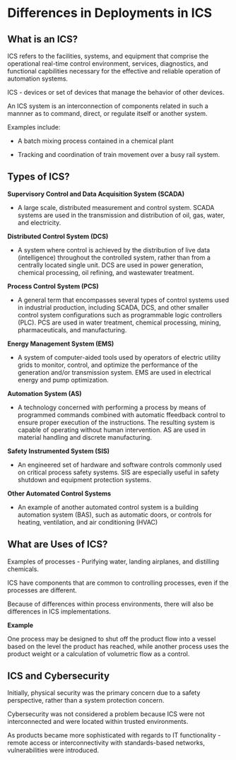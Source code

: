 # Differences in Deployments in ICS

## What is an ICS?

ICS refers to the facilities, systems, and equipment that comprise the operational real-time control environment, services, diagnostics, and functional capbilities necessary for the effective and reliable operation of automation systems. 

ICS - devices or set of devices that manage the behavior of other devices.

An ICS system is an interconnection of components related in such a mannner as to command, direct, or regulate itself or another system. 

Examples include:

- A batch mixing process contained in a chemical plant

- Tracking and coordination of train movement over a busy rail system.

## Types of ICS?

**Supervisory Control and Data Acquisition System (SCADA)**

- A large scale, distributed measurement and control system. SCADA systems are used in the transmission and distribution of oil, gas, water, and electricity.

**Distributed Control System (DCS)**

- A system where control is achieved by the distribution of live data (intelligence) throughout the controlled system, rather than from a centrally located single unit. DCS are used in power generation, chemical processing, oil refining, and wastewater treatment.

**Process Control System (PCS)**

- A general term that encompasses several types of control systems used in industrial production, including SCADA, DCS, and other smaller control system configurations such as programmable logic controllers (PLC). PCS are used in water treatment, chemical processing, mining, pharmaceuticals, and manufacturing.

**Energy Management System (EMS)**

- A system of computer-aided tools used by operators of electric utility grids to monitor, control, and optimize the performance of the generation and/or transmission system. EMS are used in electrical energy and pump optimization.

**Automation System (AS)**

- A technology concerned with performing a process by means of programmed commands combined with automatic ffeedback control to ensure proper execution of the instructions. The resulting system is capable of operating without human intervention. AS are used in material handling and discrete manufacturing.

**Safety Instrumented System (SIS)**

- An engineered set of hardware and software controls commonly used on critical process safety systems. SIS are especially useful in safety shutdown and equipment protection systems.

**Other Automated Control Systems**

- An example of another automated control system is a building automation system (BAS), such as automatic doors, or controls for heating, ventilation, and air conditioning (HVAC)


## What are Uses of ICS?

Examples of processes - Purifying water, landing airplanes, and distilling chemicals. 

ICS have components that are common to controlling processes, even if the processes are different. 

Because of differences within process environments, there will also be differences in ICS implementations.

**Example**

One process may be designed to shut off the product flow into a vessel based on the level the product has reached, while another process uses the product weight or a calculation of volumetric flow as a control. 

## ICS and Cybersecurity

Initially, physical security was the primary concern due to a safety perspective, rather than a system protection concern. 

Cybersecurity was not considered a problem because ICS were not interconnected and were located within trusted environments. 

As products became more sophisticated with regards to IT functionality - remote access or interconnectivity with standards-based networks, vulnerabilities were introduced. 